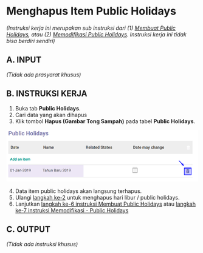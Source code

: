 # Menghapus Item Public Holidays

*(Instruksi kerja ini merupakan sub instruksi dari (1) [Membuat Public Holidays](./membuat.md), atau (2) [Memodifikasi Public Holidays](./memodifikasi.md). Instruksi kerja ini tidak bisa berdiri sendiri)*

## A. INPUT

*(Tidak ada prasyarat khusus)*

## B. INSTRUKSI KERJA

1. Buka tab **Public Holidays**.
2. <a name="l2">Cari</a> data yang akan dihapus
3. Klik tombol **Hapus (Gambar Tong Sampah)** pada tabel **Public Holidays**.

![](../../img/public-holidays/tombol-del-public-holiday.png)

4. Data item public holidays akan langsung terhapus.
5. Ulangi [langkah ke-2](#l2) untuk menghapus hari libur / public holidays.
6. Lanjutkan [langkah ke-6 instruksi Membuat Public Holidays](./membuat.md#l6) atau [langkah ke-7 instruksi Memodifikasi - Public Holidays](./memodifikasi.md#l7)

## C. OUTPUT

*(Tidak ada instruksi khusus)*
